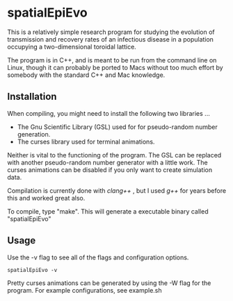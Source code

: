 # spatialEpiEvo

This is a relatively simple research program
for studying the evolution of transmission and
recovery rates of an infectious disease in
a population occupying a two-dimensional toroidal
lattice.

The program is in C++, and is meant to be run
from the command line on Linux, though it can
probably be ported to Macs without too much
effort by somebody with the standard C++ and Mac
knowledge.

## Installation

When compiling, you might need to install the following two
libraries ...

* The Gnu Scientific Library (GSL) used for for pseudo-random number generation.
* The curses library used for terminal animations.

Neither is vital to the functioning of the program.  The GSL can
be replaced with another pseudo-random number generator with
a little work.  The curses animations can be disabled if you only
want to create simulation data.

Compilation is currently done with *clang++* , but I used *g++* 
for years before this and worked great also.

To compile, type "make".  This will generate a executable binary
called "spatialEpiEvo"


## Usage

Use the -v flag to see all of the flags and configuration options.

    spatialEpiEvo -v

Pretty curses animations can be generated by using the -W flag for the program.
For example configurations, see example.sh

